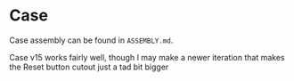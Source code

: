 # Case
Case assembly can be found in `ASSEMBLY.md`.

Case v15 works fairly well, though I may make a newer iteration that makes the Reset button cutout just a tad bit bigger